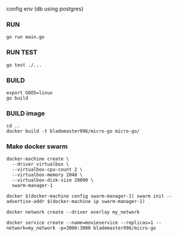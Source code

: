 config env (db using postgres)

### RUN
    go run main.go


### RUN TEST
    go test ./...

### BUILD
    export GOOS=linux
    go build

### BUILD image
    cd ..
    docker build -t blademaster996/micro-go micro-go/

### Make docker swarm
    docker-machine create \
      --driver virtualbox \
      --virtualbox-cpu-count 2 \
      --virtualbox-memory 2048 \
      --virtualbox-disk-size 20000 \
      swarm-manager-1

    docker $(docker-machine config swarm-manager-1) swarm init --advertise-addr $(docker-machine ip swarm-manager-1)

    docker network create --driver overlay my_network

    docker service create --name=movieservice --replicas=1 --network=my_network -p=3000:3000 blademaster996/micro-go